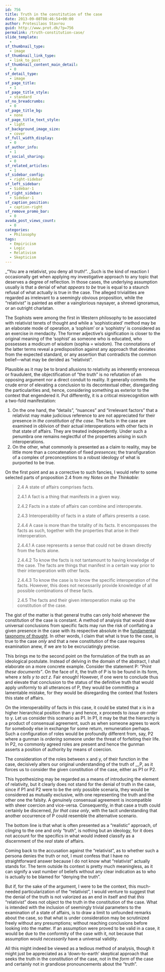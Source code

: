 ```yaml
---
id: 756
title: Truth in the constitution of the case
date: 2013-09-08T08:46:54+00:00
author: Protesilaos Stavrou
guid: http://www.prot.dk/?p=756
permalink: /truth-constitution-case/
slide_template:
  - 
sf_thumbnail_type:
  - image
sf_thumbnail_link_type:
  - link_to_post
sf_thumbnail_content_main_detail:
  - 0
sf_detail_type:
  - image
sf_page_title:
  - 1
sf_page_title_style:
  - standard
sf_no_breadcrumbs:
  - 0
sf_page_title_bg:
  - none
sf_page_title_text_style:
  - light
sf_background_image_size:
  - cover
sf_full_width_display:
  - 0
sf_author_info:
  - 1
sf_social_sharing:
  - 0
sf_related_articles:
  - 1
sf_sidebar_config:
  - right-sidebar
sf_left_sidebar:
  - Sidebar-1
sf_right_sidebar:
  - Sidebar-1
sf_caption_position:
  - caption-right
sf_remove_promo_bar:
  - 0
avada_post_views_count:
  - 0
categories:
  - Philosophy
tags:
  - Empiricism
  - Logic
  - Relativism
  - Skepticism
---
```

_&#8220;You are a relativist, you deny all truth!&#8221;. _Such is the kind of reaction I occasionally get when applying my investigative approach to any topic that deserves a degree of reflection. In those cases, the underlying assumption usually is that a denial of what _appears to be_ true is equal to a staunch refusal of what actually is true in the case. The alleged trivialities are regarded as irrelevant to a seemingly obvious proposition, while the &#8220;relativist&#8221; is painted as either a vainglorious naysayer, a shrewd ignoramus, or an outright charlatan.

The Sophists were among the first in Western philosophy to be associated with relativist tenets of thought and while a &#8216;sophisticated&#8217; method may be an elaborate mode of operation, a &#8216;sophism&#8217; or a &#8216;sophistry&#8217; is considered as an exercise in mendacity. The former adjective&#8217;s signification is closer to the original meaning of the &#8216;sophist&#8217; as someone who is educated, who possesses a modicum of wisdom (sophia = wisdom). The connotations of the latter terms reveal a predisposition against any approach that deviates from the expected standard, or any assertion that contradicts the common belief—what may be derided as &#8220;relativist&#8221;.

Plausible as it may be to brand allusions to relativity as inherently erroneous or fraudulent, the objectification of &#8220;the truth&#8221; is no refutation of an opposing argument nor a direct conduit to reality. It generally commits the crude error of elevating a conclusion to its decontextual other, disregarding the particularities and, hence, considering something as exterior to the context that engendered it. Put differently, it is a critical misrecognition with a two-fold manifestation:

  1. On the one hand, the &#8220;details&#8221;, &#8220;nuances&#8221; and &#8220;irrelevant factors&#8221; that a relativist may make judicious reference to are not appreciated for their presence in _the constitution of the case_. The facts in the case are examined in oblivion of their actual interoperations with other facts in that state of affairs. They are treated independently. Under such a penumbra one remains neglectful of the properties arising in such interoperations.
  2. On the other, what commonly is presented as a claim to reality, may be little more than a concatenation of fixed _presences_; the transfiguration of a complex of preconceptions to a robust ideology of what is purported to be true.

On the first point and as a corrective to such fancies, I would refer to some selected parts of proposition 2.4 from my _Notes on the Thinkable_:

> 2.4 A state of affairs comprises facts.
> 
> 2.4.1 A fact is a thing that manifests in a given way.
> 
> 2.4.2 Facts in a state of affairs can combine and interoperate.
> 
> 2.4.3 Interoperability of facts in a state of affairs presents a case.
> 
> 2.4.4 A case is more than the totality of its facts. It encompasses the facts as such, together with the properties that arise in their interoperation.
> 
> 2.4.4.1 A case represents a sense that could not be drawn directly from the facts alone.
> 
> 2.4.4.2 To know the facts is not tantamount to having knowledge of the case. The facts are things that manifest in a certain way prior to their interoperation with other facts.
> 
> 2.4.4.3 To know the case is to know the specific interoperation of the facts. However, this does not necessarily provide knowledge of all possible combinations of these facts.
> 
> 2.4.5 The facts and their given interoperation make up the constitution of the case.

The gist of the matter is that general truths can only hold whenever the constitution of the case is constant. A method of analysis that would draw universal conclusions from specific facts may run the risk of conflating a given presence in the case with its respective absolute in the [fundamental taxonomy of thought](https://protesilaos.com/see-p-know-p/ "Is it possible to see that p without knowing that p?"). In other words, I claim that what is true to the case, is true to the case _only_ and that a new constitution of the case requires examination anew, if we are to be excruciatingly precise.

This brings me to the second point on the formulation of the truth as an ideological postulate. Instead of delving in the domain of the abstract, I shall elaborate on a more concrete example. Consider the statement P: _&#8220;Print these documents&#8221;_. On the face of it, the truth of P is to be found in its form, where _x tells y to act z._ Fair enough! However, if one were to conclude thus and elevate that conclusion to the status of the definitive truth that would apply uniformly to all utterances of P, they would be committing a lamentable mistake, for they would be disregarding the context that fosters this state of affairs.

On the interoperability of facts in this case, it could be stated that x is in a higher hierarchical position than y and hence, x proceeds to _issue an order_ to y. Let us consider this scenario as P1. In P1, it may be that the hierarchy is a product of consensual agreement, such as when someone agrees to work for somebody else in exchange for some return, remuneration perhaps. Such a configuration of roles would be profoundly different from, say, P2 where a gunman is _ordering_ someone under the threat of forfeiting their life. In P2, no commonly agreed roles are present and hence the gunman asserts a position of authority by means of coercion.

The consideration of the roles between x and y, of their function in the case, decisively alters our original understanding of the truth of __P, as it forces us to consider the given constitution of the case, either as P1 or P2.

This hypothesizing may be regarded as a means of introducing the element of relativity, but it clearly does not stand for the denial of truth in the case, since if P1 and P2 were to be the only possible scenaria, they would be considered as mutually exclusive, with one representing the truth and the other one the falsity. A genuinely consensual agreement is incompatible with sheer coercion and vice-versa. Consequently, in that case a truth could certainly be discerned, _for that case only_, with the tacit understanding that another occurrence of P could resemble the alternative scenario.

The bottom line is that what is often presented as a &#8220;realistic&#8221; approach, of clinging to the one and only &#8220;truth&#8221;, is nothing but an ideology, for it does not account for the specifics in what would indeed classify as a discernment of the _real_ state of affairs.

Coming back to the accusation against the &#8220;relativist&#8221;, as to whether such a persona denies the truth or not, I must confess that I have no straightforward answer because I do not know what &#8220;relativist&#8221; actually stands for. The term outside its context is pretty much meaningless, as it can signify a vast number of beliefs without any clear indication as to who is actually to be blamed for &#8220;denying the truth&#8221;.

But if, for the sake of the argument, I were to be the context, this much-needed particularization of the &#8220;relativist&#8221;, I would venture to suggest that the denial of the truth is not valorized as an end in itself and that _this_ &#8220;relativist&#8221; does not object to the truth in the constitution of the case. What is intended with the inclusion of seemingly trivial parameters to the examination of a state of affairs, is to draw a limit to unfounded remarks about the case, so that what is under consideration may be scrutinized freely without any presumptions; without reaching conclusions before looking into the matter. If an assumption were proved to be valid in a case, it would be due to the conformity of the case with it, not because that assumption would _necessarily_ have a universal validity.

All this might indeed be viewed as a tedious method of analysis, though it might just be appreciated as a &#8216;down-to-earth&#8217; skeptical approach that seeks the truth in the constitution of the case, not in the _form_ of the case and certainly not in grandiose pronouncements about the &#8220;truth&#8221;.